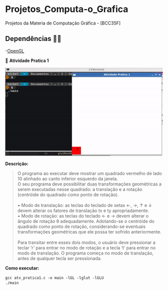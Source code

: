 # Projetos_Computa-o_Grafica
Projetos da Materia de Computação Gráfica - [BCC35F]

## Dependências :running_man:
-[OpenGL](https://opengl.br.jaleco.com/)

:pencil: **Atividade Pratica 1**
<p align="center">
  <img src="/imgs/atv_1.gif">
</p>

**Descrição:**

> O programa ao executar deve mostrar um quadrado vermelho de lado 10 alinhado
ao canto inferior esquerdo da janela.
<br>O seu programa deve possibilitar duas transformações geométricas a serem executadas nesse quadrado: a translação e a rotação (centróide do quadrado como ponto de rotação).
<br><br>• Modo de translação: as teclas do teclado de setas ←, →, ↑ e ↓ devem alterar os fatores de translação tx e ty apropriadamente.
<br>• Modo de rotação: as teclas do teclado ← e → devem alterar o ângulo de rotação θ adequadamente. Adotando-se o centróide do quadrado como ponto de rotação, considerando-se eventuais transformações geométricas que ele possa ter sofrido anteriormente.
<br><br>Para transitar entre esses dois modos, o usuário deve pressionar a teclar ‘r’ para entrar no modo de rotação e a tecla ‘t’ para entrar no modo de translação. O programa começa no modo de translação, antes de qualquer tecla ser pressionada.

**Como executar:**

	gcc atv_pratica1.c -o main -lGL -lglut -lGLU
	./main

